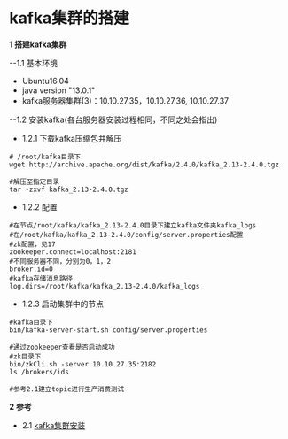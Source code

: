 # kafka集群的搭建

**1 搭建kafka集群**

--1.1 基本环境
- Ubuntu16.04
- java version "13.0.1"
- kafka服务器集群(3)：10.10.27.35，10.10.27.36, 10.10.27.37

--1.2 安装kafka(各台服务器安装过程相同，不同之处会指出)
- 1.2.1 下载kafka压缩包并解压
~~~
# /root/kafka目录下
wget http://archive.apache.org/dist/kafka/2.4.0/kafka_2.13-2.4.0.tgz

#解压至指定目录
tar -zxvf kafka_2.13-2.4.0.tgz
~~~

- 1.2.2 配置
~~~
#在节点/root/kafka/kafka_2.13-2.4.0目录下建立kafka文件夹kafka_logs
#在/root/kafka/kafka_2.13-2.4.0/config/server.properties配置
#zk配置，见17
zookeeper.connect=localhost:2181
#不同服务器不同，分别为0，1，2
broker.id=0
#kafka存储消息路径
log.dirs=/root/kafka/kafka_2.13-2.4.0/kafka_logs
~~~

- 1.2.3 启动集群中的节点 
~~~
#kafka目录下
bin/kafka-server-start.sh config/server.properties

#通过zookeeper查看是否启动成功
#zk目录下
bin/zkCli.sh -server 10.10.27.35:2182
ls /brokers/ids

#参考2.1建立topic进行生产消费测试
~~~

**2 参考**
- 2.1 [kafka集群安装](https://zhuanlan.zhihu.com/p/60110519)